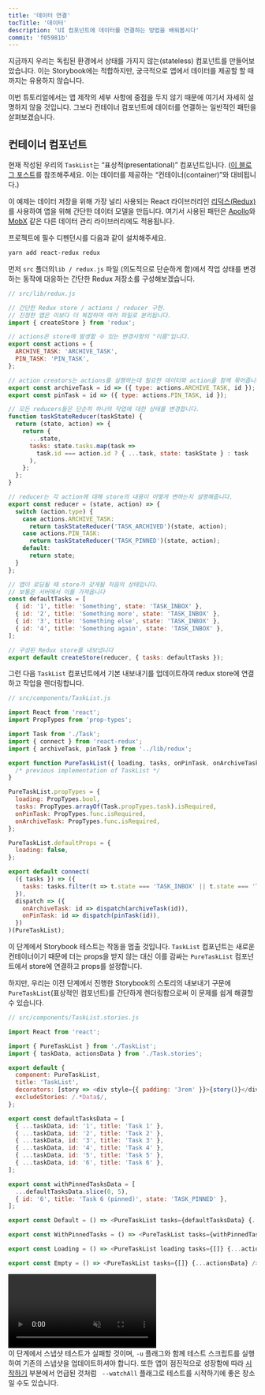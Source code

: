 ```yaml
---
title: '데이터 연결'
tocTitle: '데이터'
description: 'UI 컴포넌트에 데이터를 연결하는 방법을 배워봅시다'
commit: 'f05981b'
---
```


지금까지 우리는 독립된 환경에서 상태를 가지지 않는(stateless) 컴포넌트를 만들어보았습니다. 이는 Storybook에는 적합하지만, 궁극적으로 앱에서 데이터를 제공할 할 때까지는 유용하지 않습니다.

이번 튜토리얼에서는 앱 제작의 세부 사항에 중점을 두지 않기 때문에 여기서 자세히 설명하지 않을 것입니다. 그보다 컨테이너 컴포넌트에 데이터를 연결하는 일반적인 패턴을 살펴보겠습니다.

## 컨테이너 컴포넌트

현재 작성된 우리의 `TaskList`는 “표상적(presentational)” 컴포넌트입니다. ([이 블로그 포스트](https://medium.com/@dan_abramov/smart-and-dumb-components-7ca2f9a7c7d0)를 참조해주세요. 이는 데이터를 제공하는 “컨테이너(container)”와 대비됩니다.)

이 예제는 데이터 저장을 위해 가장 널리 사용되는 React 라이브러리인 [리덕스(Redux)](https://redux.js.org/)를 사용하여 앱을 위해 간단한 데이터 모델을 만듭니다. 여기서 사용된 패턴은 [Apollo](https://www.apollographql.com/client/)와 [MobX](https://mobx.js.org/) 같은 다른 데이터 관리 라이브러리에도 적용됩니다.

프로젝트에 필수 디펜던시를 다음과 같이 설치해주세요.

```bash
yarn add react-redux redux
```

먼저 `src` 폴더의`lib / redux.js` 파일 (의도적으로 단순하게 함)에서 작업 상태를 변경하는 동작에 대응하는 간단한 Redux 저장소를 구성해보겠습니다.

```javascript
// src/lib/redux.js

// 간단한 Redux store / actions / reducer 구현.
// 진정한 앱은 이보다 더 복잡하며 여러 파일로 분리됩니다.
import { createStore } from 'redux';

// actions은 store에 발생할 수 있는 변경사항의 "이름"입니다.
export const actions = {
  ARCHIVE_TASK: 'ARCHIVE_TASK',
  PIN_TASK: 'PIN_TASK',
};

// action creators는 actions를 실행하는데 필요한 데이터와 action을 함께 묶어줍니다.
export const archiveTask = id => ({ type: actions.ARCHIVE_TASK, id });
export const pinTask = id => ({ type: actions.PIN_TASK, id });

// 모든 reducers들은 단순히 하나의 작업에 대한 상태를 변경합니다.
function taskStateReducer(taskState) {
  return (state, action) => {
    return {
      ...state,
      tasks: state.tasks.map(task =>
        task.id === action.id ? { ...task, state: taskState } : task
      ),
    };
  };
}

// reducer는 각 action에 대해 store의 내용이 어떻게 변하는지 설명해줍니다.
export const reducer = (state, action) => {
  switch (action.type) {
    case actions.ARCHIVE_TASK:
      return taskStateReducer('TASK_ARCHIVED')(state, action);
    case actions.PIN_TASK:
      return taskStateReducer('TASK_PINNED')(state, action);
    default:
      return state;
  }
};

// 앱이 로딩될 때 store가 갖게될 처음의 상태입니다.
// 보통은 서버에서 이를 가져옵니다
const defaultTasks = [
  { id: '1', title: 'Something', state: 'TASK_INBOX' },
  { id: '2', title: 'Something more', state: 'TASK_INBOX' },
  { id: '3', title: 'Something else', state: 'TASK_INBOX' },
  { id: '4', title: 'Something again', state: 'TASK_INBOX' },
];

// 구성된 Redux store를 내보냅니다
export default createStore(reducer, { tasks: defaultTasks });
```

그런 다음 `TaskList` 컴포넌트에서 기본 내보내기를 업데이트하여 redux store에 연결하고 작업을 렌더링합니다.

```javascript
// src/components/TaskList.js

import React from 'react';
import PropTypes from 'prop-types';

import Task from './Task';
import { connect } from 'react-redux';
import { archiveTask, pinTask } from '../lib/redux';

export function PureTaskList({ loading, tasks, onPinTask, onArchiveTask }) {
  /* previous implementation of TaskList */
}

PureTaskList.propTypes = {
  loading: PropTypes.bool,
  tasks: PropTypes.arrayOf(Task.propTypes.task).isRequired,
  onPinTask: PropTypes.func.isRequired,
  onArchiveTask: PropTypes.func.isRequired,
};

PureTaskList.defaultProps = {
  loading: false,
};

export default connect(
  ({ tasks }) => ({
    tasks: tasks.filter(t => t.state === 'TASK_INBOX' || t.state === 'TASK_PINNED'),
  }),
  dispatch => ({
    onArchiveTask: id => dispatch(archiveTask(id)),
    onPinTask: id => dispatch(pinTask(id)),
  })
)(PureTaskList);
```

이 단계에서 Storybook 테스트는 작동을 멈출 것입니다. `TaskList` 컴포넌트는 새로운 컨테이너이기 때문에 더는 props을 받지 않는 대신 이를 감싸는 `PureTaskList` 컴포넌트에서 store에 연결하고 props를 설정합니다.

하지만, 우리는 이전 단계에서 진행한 Storybook의 스토리의 내보내기 구문에 `PureTaskList`(표상적인 컴포넌트)를 간단하게 렌더링함으로써 이 문제를 쉽게 해결할 수 있습니다.

```javascript
// src/components/TaskList.stories.js

import React from 'react';

import { PureTaskList } from './TaskList';
import { taskData, actionsData } from './Task.stories';

export default {
  component: PureTaskList,
  title: 'TaskList',
  decorators: [story => <div style={{ padding: '3rem' }}>{story()}</div>],
  excludeStories: /.*Data$/,
};

export const defaultTasksData = [
  { ...taskData, id: '1', title: 'Task 1' },
  { ...taskData, id: '2', title: 'Task 2' },
  { ...taskData, id: '3', title: 'Task 3' },
  { ...taskData, id: '4', title: 'Task 4' },
  { ...taskData, id: '5', title: 'Task 5' },
  { ...taskData, id: '6', title: 'Task 6' },
];

export const withPinnedTasksData = [
  ...defaultTasksData.slice(0, 5),
  { id: '6', title: 'Task 6 (pinned)', state: 'TASK_PINNED' },
];

export const Default = () => <PureTaskList tasks={defaultTasksData} {...actionsData} />;

export const WithPinnedTasks = () => <PureTaskList tasks={withPinnedTasksData} {...actionsData} />;

export const Loading = () => <PureTaskList loading tasks={[]} {...actionsData} />;

export const Empty = () => <PureTaskList tasks={[]} {...actionsData} />;
```

<video autoPlay muted playsInline loop>
  <source
    src="/intro-to-storybook/finished-tasklist-states.mp4"
    type="video/mp4"
  />
</video>

<div class="aside">
이 단계에서 스냅샷 테스트가 실패할 것이며, <code>-u</code> 플래그와 함께 테스트 스크립트를 실행하여 기존의 스냅샷을 업데이트하셔야 합니다. 또한 앱이 점진적으로 성장함에 따라 <a href="/react/kr/get-started/">시작하기</a> 부분에서 언급된 것처럼 <code> --watchAll</code> 플래그로 테스트를 시작하기에 좋은 장소일 수도 있습니다.
</div>
